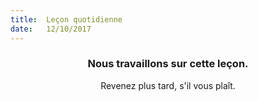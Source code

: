 ```yaml
---
title:  Leçon quotidienne
date:   12/10/2017
---
```


### <center>Nous travaillons sur cette leçon.</center>
<center>Revenez plus tard, s'il vous plaît.</center>